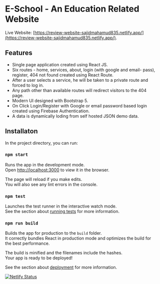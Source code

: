 # E-School - An Education Related Website

Live Website: [https://review-website-sajidmahamud835.netlify.app/](https://review-website-sajidmahamud835.netlify.app/).

## Features
* Single page application created using React JS.
* Six routes - home, services, about, login (with google and email- pass), register, 404 not found created using React Route.
* After a user selects a service, he will be taken to a private route and forced to log in.
* Any path other than available routes will redirect visitors to the 404 page.
* Modern UI designed with Bootstrap 5.
* On Click Login/Register with Google or email password based login created using Firebase Authentication.
* A data is dynamically loding from self hosted JSON demo data.

## Installaton
In the project directory, you can run:

### `npm start`

Runs the app in the development mode.\
Open [http://localhost:3000](http://localhost:3000) to view it in the browser.

The page will reload if you make edits.\
You will also see any lint errors in the console.

### `npm test`

Launches the test runner in the interactive watch mode.\
See the section about [running tests](https://facebook.github.io/create-react-app/docs/running-tests) for more information.

### `npm run build`

Builds the app for production to the `build` folder.\
It correctly bundles React in production mode and optimizes the build for the best performance.

The build is minified and the filenames include the hashes.\
Your app is ready to be deployed!

See the section about [deployment](https://facebook.github.io/create-react-app/docs/deployment) for more information.

[![Netlify Status](https://api.netlify.com/api/v1/badges/246131dc-a1f0-457b-a804-9e619c25af6b/deploy-status)](https://app.netlify.com/sites/review-website-sajidmahamud835/deploys)
